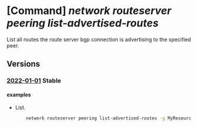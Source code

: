 # [Command] _network routeserver peering list-advertised-routes_

List all routes the route server bgp connection is advertising to the specified peer.

## Versions

### [2022-01-01](/Resources/mgmt-plane/L3N1YnNjcmlwdGlvbnMve30vcmVzb3VyY2Vncm91cHMve30vcHJvdmlkZXJzL21pY3Jvc29mdC5uZXR3b3JrL3ZpcnR1YWxodWJzL3t9L2JncGNvbm5lY3Rpb25zL3t9L2FkdmVydGlzZWRyb3V0ZXM=/2022-01-01.xml) **Stable**

<!-- mgmt-plane /subscriptions/{}/resourcegroups/{}/providers/microsoft.network/virtualhubs/{}/bgpconnections/{}/advertisedroutes 2022-01-01 -->

#### examples

- List.
    ```bash
        network routeserver peering list-advertised-routes -g MyResourceGroup --routeserver MyRouteServer -n MyRouteServerPeer
    ```
